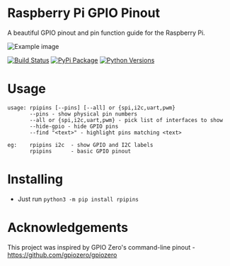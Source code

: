 # Raspberry Pi GPIO Pinout

A beautiful GPIO pinout and pin function guide for the Raspberry Pi.

![Example image](https://raw.githubusercontent.com/pinout-xyz/rpipins/main/example.png)

[![Build Status](https://img.shields.io/github/actions/workflow/status/pinout-xyz/rpipins/build.yml?branch=main)](https://github.com/pinout-xyz/rpipins/actions/workflows/build.yml)
[![PyPi Package](https://img.shields.io/pypi/v/rpipins.svg)](https://pypi.python.org/pypi/rpipins)
[![Python Versions](https://img.shields.io/pypi/pyversions/rpipins.svg)](https://pypi.python.org/pypi/rpipins)

# Usage

```
usage: rpipins [--pins] [--all] or {spi,i2c,uart,pwm}
       --pins - show physical pin numbers
       --all or {spi,i2c,uart,pwm} - pick list of interfaces to show
       --hide-gpio - hide GPIO pins
       --find "<text>" - highlight pins matching <text>

eg:    rpipins i2c  - show GPIO and I2C labels
       rpipins      - basic GPIO pinout
```

# Installing

* Just run `python3 -m pip install rpipins`

# Acknowledgements

This project was inspired by GPIO Zero's command-line pinout - https://github.com/gpiozero/gpiozero
